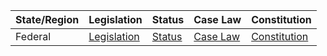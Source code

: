 | State/Region | Legislation                                      | Status                                                   | Case Law                                            | Constitution                                      |
|--------------|---------------------------------------------------|----------------------------------------------------------|-----------------------------------------------------|---------------------------------------------------|
| Federal      | [Legislation](http://www.normattiva.sm/)          | [Status](http://www.consigliograndeegenerale.sm/)       | [Case Law](http://www.tribunale.sm/on-line/home.html) | [Constitution](http://www.decor.sm/on-line/home.html) |